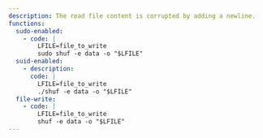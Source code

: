 ```yaml
---
description: The read file content is corrupted by adding a newline.
functions:
  sudo-enabled:
    - code: |
        LFILE=file_to_write
        sudo shuf -e data -o "$LFILE"
  suid-enabled:
    - description:
      code: |
        LFILE=file_to_write
        ./shuf -e data -o "$LFILE"
  file-write:
    - code: |
        LFILE=file_to_write
        shuf -e data -o "$LFILE"
---
```

